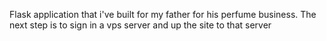 Flask application that i've built for my father for his perfume business. The next step is to sign in a vps server and up the site to that server 
